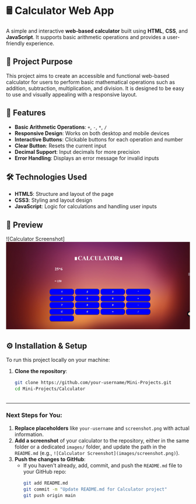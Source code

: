 # 🖩 Calculator Web App

A simple and interactive **web-based calculator** built using **HTML**, **CSS**, and **JavaScript**. It supports basic arithmetic operations and provides a user-friendly experience.

## 🎯 Project Purpose

This project aims to create an accessible and functional web-based calculator for users to perform basic mathematical operations such as addition, subtraction, multiplication, and division. It is designed to be easy to use and visually appealing with a responsive layout.

## 🚀 Features

- **Basic Arithmetic Operations**: `+`, `-`, `*`, `/`
- **Responsive Design**: Works on both desktop and mobile devices
- **Interactive Buttons**: Clickable buttons for each operation and number
- **Clear Button**: Resets the current input
- **Decimal Support**: Input decimals for more precision
- **Error Handling**: Displays an error message for invalid inputs

## 🛠 Technologies Used

- **HTML5**: Structure and layout of the page
- **CSS3**: Styling and layout design
- **JavaScript**: Logic for calculations and handling user inputs


## 📸 Preview

![Calculator Screenshot]
![alt text](image.png)

## ⚙️ Installation & Setup

To run this project locally on your machine:

1. **Clone the repository**:
   ```bash
   git clone https://github.com/your-username/Mini-Projects.git
   cd Mini-Projects/Calculator



---

### Next Steps for You:

1. **Replace placeholders** like `your-username` and `screenshot.png` with actual information.
2. **Add a screenshot** of your calculator to the repository, either in the same folder or a dedicated `images/` folder, and update the path in the `README.md` (e.g., `![Calculator Screenshot](images/screenshot.png)`).
3. **Push the changes to GitHub**:
   - If you haven't already, add, commit, and push the `README.md` file to your GitHub repo:
     ```bash
     git add README.md
     git commit -m "Update README.md for Calculator project"
     git push origin main
     ```

